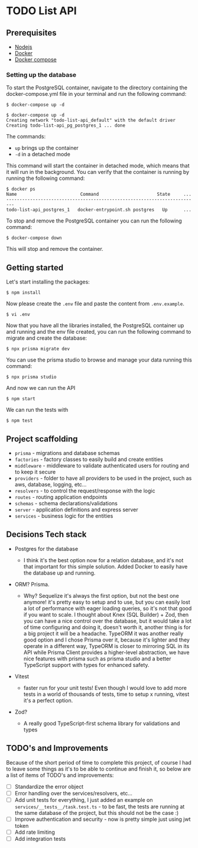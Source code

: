 # TODO List API

## Prerequisites

* [Nodejs](https://nodejs.org/en/download/current)
* [Docker](https://www.docker.com/)
* [Docker compose](https://docs.docker.com/compose/install/)


### Setting up the database

To start the PostgreSQL container, navigate to the directory containing the docker-compose.yml file in your terminal and run the following command:

```
$ docker-compose up -d
```

```
$ docker-compose up -d
Creating network "todo-list-api_default" with the default driver
Creating todo-list-api_pg_postgres_1 ... done
```


The commands:

* ```up``` brings up the container
* ```-d``` in a detached mode

This command will start the container in detached mode, which means that it will run in the background. You can verify that the container is running by running the following command:

```
$ docker ps
Name                        Command                      State     ...
-------------------------------------------------------------------------
todo-list-api_postgres_1   docker-entrypoint.sh postgres   Up      ...
```


To stop and remove the PostgreSQL container you can run the following command:

```
$ docker-compose down
```

This will stop and remove the container.


## Getting started

Let's start installing the packages:

```
$ npm install
```

Now please create the `.env` file and paste the content from `.env.example`.

```
$ vi .env
```

Now that you have all the libraries installed, the PostgreSQL container up and running and the env file created, you can run the following command to migrate and create the database:

```
$ npx prisma migrate dev
```

You can use the prisma studio to browse and manage your data running this command:

```
$ npx prisma studio
```

And now we can run the API

```
$ npm start
```

We can run the tests with

```
$ npm test
```

## Project scaffolding

- `prisma` - migrations and database schemas
- `factories` - factory classes to easily build and create entities
- `middleware` - middleware to validate authenticated users for routing and to keep it secure
- `providers` - folder to have all providers to be used in the project, such as aws, database, logging, etc...
- `resolvers` - to control the request/response with the logic
- `routes` - routing application endpoints
- `schemas` - schema declarations/validations
- `server` - application definitions and express server
- `services` - business logic for the entities


## Decisions Tech stack

- Postgres for the database
  - I think it's the best option now for a relation database, and it's not that important for this simple solution.
Added Docker to easily have the database up and running.

- ORM? Prisma.

  -  Why?
Sequelize it's always the first option, but not the best one anymore! it's pretty easy to setup and to use, but you can easily lost a lot of performance with eager loading queries, so it's not that good if you want to scale. I thought about Knex (SQL Builder) + Zod, then you can have a nice control over the database, but it would take a lot of time configuring and doing it, doesn't worth it, another thing is for a big project it will be a headache. TypeORM it was another really good option and I chose Prisma over it, because it's lighter and they operate in a different way, TypeORM is closer to mirroring SQL in its API while Prisma Client provides a higher-level abstraction, we have nice features with prisma such as prisma studio and a better TypeScript support with types for enhanced safety.

- Vitest
  - faster run for your unit tests! Even though I would love to add more tests in a world of thousands of tests, time to setup x running, vitest it's a perfect option.

- Zod?
  - A really good TypeScript-first schema library for validations and types


## TODO's and Improvements

Because of the short period of time to complete this project, of course I had to leave some things as it's to be able to continue and finish it, so below are a list of items of TODO's and improvements:

- [ ] Standardize the error object
- [ ] Error handling over the services/resolvers, etc...
- [ ] Add unit tests for everything, I just added an example on `services/__tests__/task.test.ts` - to be fast, the tests are running at the same database of the project, but this should not be the case :)
- [ ] Improve authentication and security - now is pretty simple just using jwt token
- [ ] Add rate limiting
- [ ] Add integration tests